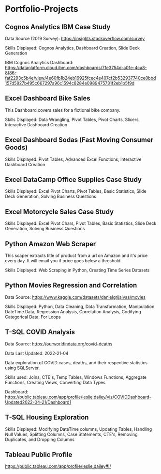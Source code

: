 # Portfolio-Projects

## Cognos Analytics IBM Case Study
Data Source (2019 Survey): https://insights.stackoverflow.com/survey

Skills Displayed: Cognos Analytics, Dashboard Creation, Slide Deck Generation

IBM Cognos Analytics Dashboard:
https://dataplatform.cloud.ibm.com/dashboards/71e3754d-a01e-4ca8-8f86-faf2293c5b4e/view/4e60fb1b24eb16925fcec4e407cf2b532937740ce0bbd157d5827b495c667297a96c1594c8284e0989475731f2eb1b5f9d 

## Excel Dashboard Bike Sales

This Dashboard covers sales for a fictional bike company.

Skills Displayed: Data Wrangling, Pivot Tables, Pivot Charts, Slicers, Interactive Dashboard Creation 

## Excel Dashboard Sodas (Fast Moving Consumer Goods)

Skills Displayed: Pivot Tables, Advanced Excel Functions, Interactive Dashboard Creation

## Excel DataCamp Office Supplies Case Study

Skills Displayed: Excel Pivot Charts, Pivot Tables, Basic Statistics, Slide Deck Generation, Solving Business Questions

## Excel Motorcycle Sales Case Study

Skills Displayed: Excel Pivot Chars, Pivot Tables, Basic Statistics, Slide Deck Generation, Solving Business Questions

## Python Amazon Web Scraper

This scaper extracts title of product from a url on Amazon and it's price every day. It will email you if price goes below a threshold.

Skills Displayed: Web Scraping in Python, Creating Time Series Datasets

## Python Movies Regression and Correlation

Data Source: https://www.kaggle.com/datasets/danielgrijalvas/movies

Skills Displayed: Python, Data Cleaning, Data Transformation, Manipulation DateTime Data, Regression Analysis, Correlation Analysis, Codifying Categorical Data, For Loops

## T-SQL COVID Analysis
Data Source: https://ourworldindata.org/covid-deaths

Data Last Updated: 2022-21-04

Data exploration of COVID cases, deaths, and their respective statistics using SQLServer.

Skills used: Joins, CTE's, Temp Tables, Windows Functions, Aggregate Functions, Creating Views, Converting Data Types

Dashboard: https://public.tableau.com/app/profile/leslie.dailey/viz/COVIDDashboard-Updated2022-04-21/Dashboard1 

## T-SQL Housing Exploration

Skills Displayed: Modifying DateTime columns, Updating Tables, Handling Null Values, Splitting Columns, Case Statements, CTE's, Removing Duplicates, and Dropping Columns

## Tableau Public Profile

https://public.tableau.com/app/profile/leslie.dailey#!/ 
